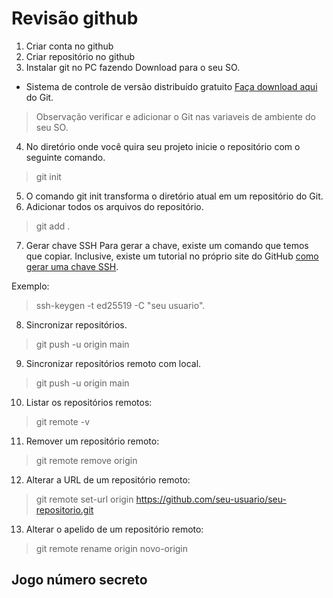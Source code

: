 # Revisão github
1. Criar conta no github
2. Criar repositório no github
3. Instalar git no PC fazendo Download para o seu SO.
* Sistema de controle de versão distribuído gratuito [Faça download aqui](https://git-scm.com/) do Git.
>Observação verificar e adicionar o Git nas variaveis de ambiente do seu SO.
4. No diretório onde você quira seu projeto inicie o repositório com o seguinte comando.
>git init
5. O comando git init transforma o diretório atual em um repositório do Git.
6. Adicionar todos os arquivos do repositório.
>git add .
7. Gerar chave SSH
Para gerar a chave, existe um comando que temos que copiar. Inclusive, existe um tutorial no próprio site do GitHub
[como gerar uma chave SSH](https://docs.github.com/pt/authentication/connecting-to-github-with-ssh/generating-a-new-ssh-key-and-adding-it-to-the-ssh-agent).

Exemplo:
>ssh-keygen -t ed25519 -C "seu usuario".

8. Sincronizar repositórios.
>git push -u origin main

9. Sincronizar repositórios remoto com local.

>git push -u origin main

10. Listar os repositórios remotos:
>git remote -v

11. Remover um repositório remoto:

>git remote remove origin

12. Alterar a URL de um repositório remoto:

>git remote set-url origin https://github.com/seu-usuario/seu-repositorio.git

13. Alterar o apelido de um repositório remoto:

>git remote rename origin novo-origin



## Jogo número secreto